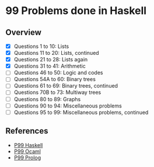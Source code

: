 # 99 Problems done in Haskell

## Overview

- [x] Questions 1 to 10: Lists
- [x] Questions 11 to 20: Lists, continued
- [x] Questions 21 to 28: Lists again
- [x] Questions 31 to 41: Arithmetic
- [ ] Questions 46 to 50: Logic and codes
- [ ] Questions 54A to 60: Binary trees
- [ ] Questions 61 to 69: Binary trees, continued
- [ ] Questions 70B to 73: Multiway trees
- [ ] Questions 80 to 89: Graphs
- [ ] Questions 90 to 94: Miscellaneous problems
- [ ] Questions 95 to 99: Miscellaneous problems, continued

## References

- [P99 Haskell](https://wiki.haskell.org/H-99:_Ninety-Nine_Haskell_Problems)
- [P99 Ocaml](https://ocaml.org/exercises#1)
- [P99 Prolog](https://kalabovi.org/pitel:flp:99pl)
